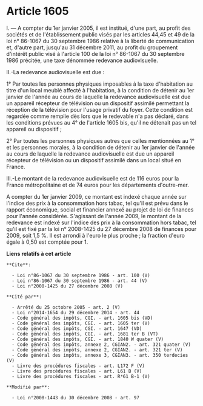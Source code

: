 # Article 1605

I. ― A compter du 1er janvier 2005, il est institué, d'une part, au profit des sociétés et de l'établissement public visés
par les articles 44,45 et 49 de la loi n° 86-1067 du 30 septembre 1986 relative à la liberté de communication et, d'autre
part, jusqu'au 31 décembre 2011, au profit du groupement d'intérêt public visé à l'article 100 de la loi n° 86-1067 du 30
septembre 1986 précitée, une taxe dénommée redevance audiovisuelle. 

II.-La redevance audiovisuelle est due : 

1° Par toutes les personnes physiques imposables à la taxe d'habitation au titre d'un local meublé affecté à l'habitation, à
la condition de détenir au 1er janvier de l'année au cours de laquelle la redevance audiovisuelle est due un appareil
récepteur de télévision ou un dispositif assimilé permettant la réception de la télévision pour l'usage privatif du foyer.
Cette condition est regardée comme remplie dès lors que le redevable n'a pas déclaré, dans les conditions prévues au 4° de
l'article 1605 bis, qu'il ne détenait pas un tel appareil ou dispositif ; 

2° Par toutes les personnes physiques autres que celles mentionnées au 1° et les personnes morales, à la condition de détenir
au 1er janvier de l'année au cours de laquelle la redevance audiovisuelle est due un appareil récepteur de télévision ou un
dispositif assimilé dans un local situé en France. 

III.-Le montant de la redevance audiovisuelle est de 116 euros pour la France métropolitaine et de 74 euros pour les
départements d'outre-mer. 

A compter du 1er janvier 2009, ce montant est indexé chaque année sur l'indice des prix à la consommation hors tabac, tel
qu'il est prévu dans le rapport économique, social et financier annexé au projet de loi de finances pour l'année considérée.
S'agissant de l'année 2009, le montant de la redevance est indexé sur l'indice des prix à la consommation hors tabac, tel
qu'il est fixé par la loi n° 2008-1425 du 27 décembre 2008 de finances pour 2009, soit 1,5 %. Il est arrondi à l'euro le plus
proche ; la fraction d'euro égale à 0,50 est comptée pour 1.

**Liens relatifs à cet article**

	**Cite**:

	  - Loi n°86-1067 du 30 septembre 1986 - art. 100 (V)
	  - Loi n°86-1067 du 30 septembre 1986 - art. 44 (V)
	  - Loi n°2008-1425 du 27 décembre 2008 (V)

	**Cité par**:

	  - Arrêté du 25 octobre 2005 - art. 2 (V)
	  - Loi n°2014-1654 du 29 décembre 2014 - art. 44
	  - Code général des impôts, CGI. - art. 1605 bis (VD)
	  - Code général des impôts, CGI. - art. 1605 ter (V)
	  - Code général des impôts, CGI. - art. 1647 (VD)
	  - Code général des impôts, CGI. - art. 1681 ter B (VT)
	  - Code général des impôts, CGI. - art. 1840 W quater (V)
	  - Code général des impôts, annexe 2, CGIAN2. - art. 321 quater (V)
	  - Code général des impôts, annexe 2, CGIAN2. - art. 321 ter (V)
	  - Code général des impôts, annexe 3, CGIAN3. - art. 350 terdecies (V)
	  - Livre des procédures fiscales - art. L172 F (V)
	  - Livre des procédures fiscales - art. L61 B (V)
	  - Livre des procédures fiscales - art. R*61 B-1 (V)

	**Modifié par**:

	  - Loi n°2008-1443 du 30 décembre 2008 - art. 97
